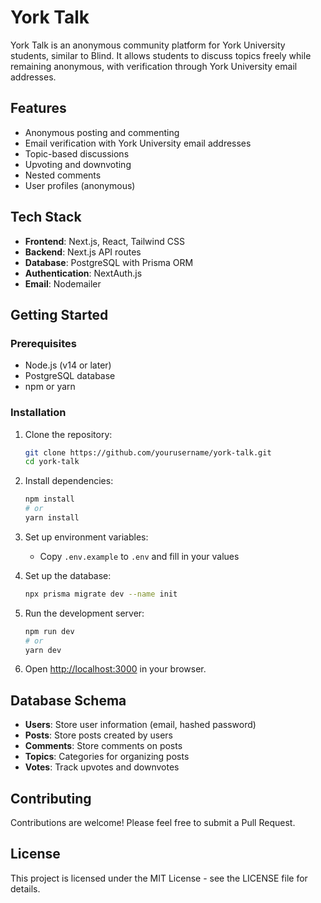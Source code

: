 # York Talk

York Talk is an anonymous community platform for York University students, similar to Blind. It allows students to discuss topics freely while remaining anonymous, with verification through York University email addresses.

## Features

- Anonymous posting and commenting
- Email verification with York University email addresses
- Topic-based discussions
- Upvoting and downvoting
- Nested comments
- User profiles (anonymous)

## Tech Stack

- **Frontend**: Next.js, React, Tailwind CSS
- **Backend**: Next.js API routes
- **Database**: PostgreSQL with Prisma ORM
- **Authentication**: NextAuth.js
- **Email**: Nodemailer

## Getting Started

### Prerequisites

- Node.js (v14 or later)
- PostgreSQL database
- npm or yarn

### Installation

1. Clone the repository:
   ```bash
   git clone https://github.com/yourusername/york-talk.git
   cd york-talk
   ```

2. Install dependencies:
   ```bash
   npm install
   # or
   yarn install
   ```

3. Set up environment variables:
   - Copy `.env.example` to `.env` and fill in your values

4. Set up the database:
   ```bash
   npx prisma migrate dev --name init
   ```

5. Run the development server:
   ```bash
   npm run dev
   # or
   yarn dev
   ```

6. Open [http://localhost:3000](http://localhost:3000) in your browser.

## Database Schema

- **Users**: Store user information (email, hashed password)
- **Posts**: Store posts created by users
- **Comments**: Store comments on posts
- **Topics**: Categories for organizing posts
- **Votes**: Track upvotes and downvotes

## Contributing

Contributions are welcome! Please feel free to submit a Pull Request.

## License

This project is licensed under the MIT License - see the LICENSE file for details.
